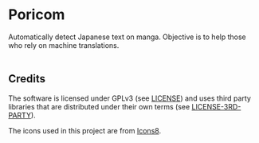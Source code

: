 Poricom
===
Automatically detect Japanese text on manga. Objective is to help those who rely on machine translations.
</br></br>

Credits
----
The software is licensed under GPLv3 (see [LICENSE](LICENSE.md)) and uses third party libraries that are distributed under their own terms (see [LICENSE-3RD-PARTY](LICENSE-3RD-PARTY.md)).

The icons used in this project are from [Icons8](https://icons8.com).
</br></br>
